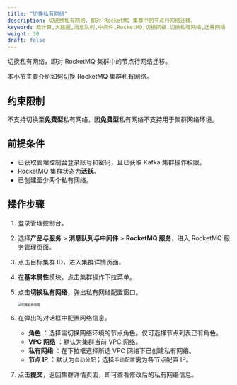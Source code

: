 ```yaml
---
title: "切换私有网络"
description: 切进换私有网络，即对 RocketMQ 集群中的节点行网络迁移。
keyword: 云计算,大数据,消息队列,中间件,RocketMQ,切换网络,切换私有网络,迁移网络
weight: 30
draft: false
---
```


切换私有网络，即对 RocketMQ 集群中的节点行网络迁移。

本小节主要介绍如何切换 RocketMQ 集群私有网络。

## 约束限制

不支持切换至**免费型**私有网络，因**免费型**私有网络不支持用于集群网络环境。

## 前提条件

- 已获取管理控制台登录账号和密码，且已获取 Kafka 集群操作权限。
- RocketMQ 集群状态为**活跃**。
- 已创建至少两个私有网络。

## 操作步骤

1. 登录管理控制台。
2. 选择**产品与服务** > **消息队列与中间件** > **RocketMQ 服务**，进入 RocketMQ 服务管理页面。
3. 点击目标集群 ID，进入集群详情页面。
4. 在**基本属性**模块，点击集群操作下拉菜单。
5. 点击**切换私有网络**，弹出私有网络配置窗口。

    <img src="/middware/rocketmq/_images/switch_network.png" alt="切换私有网络" style="zoom:50%;" />  

6. 在弹出的对话框中配置网络信息。

   - **角色** ：选择需切换网络环境的节点角色。仅可选择节点列表已有角色。
   - **VPC 网络** ：默认为集群当前 VPC 网络。
   - **私有网络** ：在下拉框选择所选 VPC 网络下已创建私有网络。
   - **节点 IP** ：默认为`自动分配`；选择`手动配置`需为各节点配置 IP。

7. 点击**提交**，返回集群详情页面，即可查看修改后的私有网络信息。
